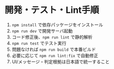 # 開発・テスト・Lint手順
1. `npm install` で依存パッケージをインストール
2. `npm run dev` で開発サーバ起動
3. コード修正後、`npm run lint` で静的解析
4. `npm run test` でテスト実行
5. 問題なければ `npm run build` で本番ビルド
6. 必要に応じて `npm run lint:fix` で自動修正
7. UI/メッセージ・判定根拠は日本語で統一すること